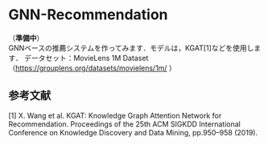 # GNN-Recommendation
（**準備中**）  
GNNベースの推薦システムを作ってみます．モデルは，KGAT[1]などを使用します．
データセット：MovieLens 1M Dataset（https://grouplens.org/datasets/movielens/1m/ ）

## 参考文献
[1] X. Wang et al. KGAT: Knowledge Graph Attention Network for Recommendation. Proceedings of the 25th ACM SIGKDD International Conference on Knowledge Discovery and Data Mining, pp.950–958 (2019).